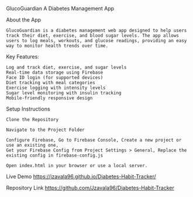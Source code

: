 GlucoGuardian
A Diabetes Management App

About the App
    
    GlucoGuardian is a diabetes management web app designed to help users track their diet, exercise, and blood sugar levels. The app allows users to log meals, workouts, and glucose readings, providing an easy way to monitor health trends over time.

Key Features:
    
    Log and track diet, exercise, and sugar levels
    Real-time data storage using Firebase
    Face ID login (for supported devices)
    Diet tracking with meal categories
    Exercise logging with intensity levels
    Sugar level monitoring with insulin tracking
    Mobile-friendly responsive design

 Setup Instructions

    Clone the Repository
   
    Navigate to the Project Folder

    Configure Firebase, Go to Firebase Console, Create a new project or use an existing one,
    Get your Firebase Config from Project Settings > General, Replace the existing config in firebase-config.js

    Open index.html in your browser or use a local server.

Live Demo
https://jzavala96.github.io/Diabetes-Habit-Tracker/

Repository Link
https://github.com/Jzavala96/Diabetes-Habit-Tracker